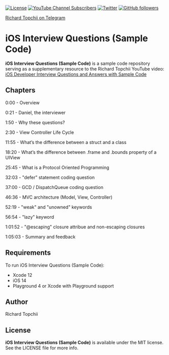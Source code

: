 [![License](https://img.shields.io/github/license/richardtop/calendarkit)](https://swiftpackageindex.com/richardtop/CalendarKit)
[![YouTube Channel Subscribers](https://img.shields.io/youtube/channel/subscribers/UCx1gvWpy5zjOd7yZyDwmXEA?style=social)](https://www.youtube.com/channel/UCx1gvWpy5zjOd7yZyDwmXEA?sub_confirmation=1)
[![Twitter](https://img.shields.io/twitter/follow/richardtop_ios?style=social)](https://twitter.com/richardtop_ios)
[![GitHub followers](https://img.shields.io/github/followers/richardtop?style=social)](https://github.com/richardtop)


[Richard Topchii on Telegram](https://t.me/richardtop)
# iOS Interview Questions (Sample Code)

**iOS Interview Questions (Sample Code)** is a sample code repository serving as a supplementary resource to the Richard Topchii YouTube video:
[iOS Developer Interview Questions and Answers with Sample Code](https://www.youtube.com/watch?v=gmyEHW7zDYc)

## Chapters

0:00 - Overview

0:21 - Daniel, the interviewer

1:50 - Why these questions?


2:30 - View Controller Life Cycle

11:55 - What’s the difference between a struct and a class

18:20 - What’s the difference between .frame and .bounds property of a UIView

25:45 - What is a Protocol Oriented Programming

32:03 - "defer" statement coding question

37:00 - GCD / DispatchQueue coding question

46:36 - MVC architecture (Model, View, Controller)

52:19 - "weak" and "unowned" keywords

56:54 - "lazy" keyword

1:01:52 - "@escaping" closure attribue and non-escaping closures


1:05:03 - Summary and feedback

## Requirements

To run iOS Interview Questions (Sample Code):

- Xcode 12
- iOS 14
- Playground 4 or Xcode with Playground support

## Author

Richard Topchii


## License

**iOS Interview Questions (Sample Code)** is available under the MIT license. See the LICENSE file for more info.
